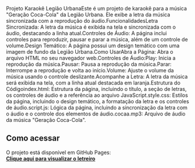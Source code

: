 Projeto Karaokê Legião UrbanaEste é um projeto de karaokê para a música "Geração Coca-Cola" da Legião Urbana. Ele exibe a letra da música sincronizada com a reprodução do áudio.FuncionalidadesLetra Sincronizada: A letra da música é exibida na tela e sincronizada com o áudio, destacando a linha atual.Controles de Áudio: A página inclui controles para reproduzir, pausar e parar a música, além de um controle de volume.Design Temático: A página possui um design temático com uma imagem de fundo da Legião Urbana.Como UsarAbra a Página: Abra o arquivo HTML no seu navegador web.Controles de Áudio:Play: Inicia a reprodução da música.Pausar: Pausa a reprodução da música.Parar: Interrompe a reprodução e volta ao início.Volume: Ajuste o volume da música usando o controle deslizante.Acompanhe a Letra: A letra da música será exibida na tela, com a linha atual destacada em laranja.Estrutura do Códigoindex.html: Estrutura da página, incluindo o título, a seção de letras, os controles de áudio e a referência ao arquivo JavaScript.style.css: Estilos da página, incluindo o design temático, a formatação da letra e os controles de áudio.script.js: Lógica da página, incluindo a sincronização da letra com o áudio e o controle dos elementos de áudio.cocaa.mp3: Arquivo de áudio da música "Geração Coca-Cola".

## Como acessar

O projeto está disponível em GitHub Pages:  
[**Clique aqui para visualizar o letreiro**](https://dorvalluz.github.io/cifra_legiao_urbana/)



